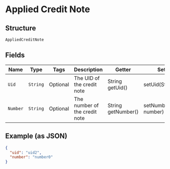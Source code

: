 
# Applied Credit Note

## Structure

`AppliedCreditNote`

## Fields

| Name | Type | Tags | Description | Getter | Setter |
|  --- | --- | --- | --- | --- | --- |
| `Uid` | `String` | Optional | The UID of the credit note | String getUid() | setUid(String uid) |
| `Number` | `String` | Optional | The number of the credit note | String getNumber() | setNumber(String number) |

## Example (as JSON)

```json
{
  "uid": "uid2",
  "number": "number0"
}
```

